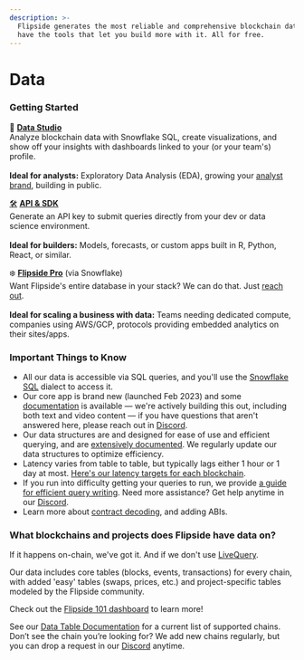 ```yaml
---
description: >-
  Flipside generates the most reliable and comprehensive blockchain data. And we
  have the tools that let you build more with it. All for free.
---
```


# Data

### Getting Started

🌲 [**Data Studio**](https://flipsidecrypto.xyz/)\
Analyze blockchain data with Snowflake SQL, create visualizations, and show off your insights with dashboards linked to your (or your team's) profile. \
\
**Ideal for analysts:** Exploratory Data Analysis (EDA), growing your [analyst brand](https://flipsidecrypto.xyz/discover/analysts), building in public.

[🛠️](https://emojipedia.org/hammer-and-wrench) [**API & SDK**](https://flipsidecrypto.xyz/settings/api)\
Generate an API key to submit queries directly from your dev or data science environment.\
\
**Ideal for builders:** Models, forecasts, or custom apps built in R, Python, React, or similar.

❄️ [**Flipside Pro**](https://data.flipsidecrypto.com) (via Snowflake)\
Want Flipside's entire database in your stack? We can do that. Just [reach out](https://data.flipsidecrypto.xyz/).\
\
**Ideal for scaling a business with data:** Teams needing dedicated compute, companies using AWS/GCP, protocols providing embedded analytics on their sites/apps.

### Important Things to Know

* All our data is accessible via SQL queries, and you'll use the [Snowflake SQL](../../data/data-products/data-studio-sql-analysts/studio-in-depth/query-editor/using-snowflake-sql.md) dialect to access it.
* Our core app is brand new (launched Feb 2023) and some [documentation](../../data/data-products/data-studio-sql-analysts/) is available — we're actively building this out, including both text and video content — if you have questions that aren't answered here, please reach out in [Discord](https://discord.gg/ZmU3jQuu6W).
* Our data structures are and designed for ease of use and efficient querying, and are [extensively documented](../../data/flipside-data/data-table-documentation.md). We regularly update our data structures to optimize efficiency.
* Latency varies from table to table, but typically lags either 1 hour or 1 day at most. [Here's our latency targets for each blockchain](https://docs.flipsidecrypto.xyz/data/flipside-data/table-freshness-targets).
* If you run into difficulty getting your queries to run, we provide [a guide for efficient query writing](../../data/data-products/data-studio-sql-analysts/studio-in-depth/query-editor/writing-efficient-queries.md). Need more assistance? Get help anytime in our [Discord](https://discord.gg/ZmU3jQuu6W).
* Learn more about [contract decoding](../../data/flipside-data/contribute-to-our-data/contract-decoding-and-abis.md), and adding ABIs.

### What blockchains and projects does Flipside have data on?

If it happens on-chain, we've got it. And if we don't use [LiveQuery](https://docs.flipsidecrypto.xyz/products/get-started).

Our data includes core tables (blocks, events, transactions) for every chain, with added 'easy' tables (swaps, prices, etc.) and project-specific tables modeled by the Flipside community.&#x20;

Check out the [Flipside 101 dashboard](https://flipsidecrypto.xyz/charliemarketplace/flipside-101-ll5imK) to learn more!

See our [Data Table Documentation](../../data/flipside-data/data-table-documentation.md) for a current list of supported chains. Don’t see the chain you’re looking for? We add new chains regularly, but you can drop a request in our [Discord](https://discord.gg/ZmU3jQuu6W) anytime.
